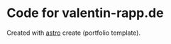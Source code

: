# Code for valentin-rapp.de

Created with [astro](https://astro.build/) create (portfolio template).
